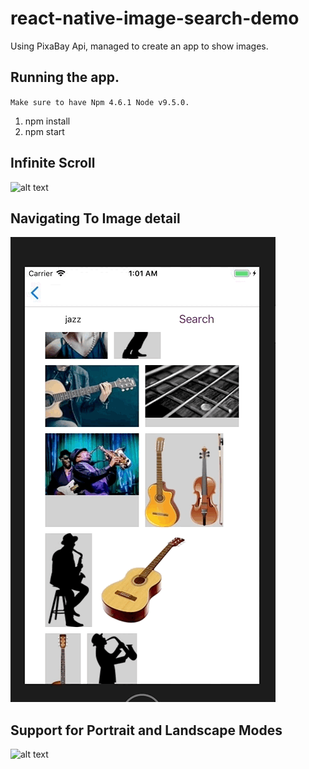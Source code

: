 # react-native-image-search-demo
Using PixaBay Api, managed to create an app to show images. 

## Running the app. 
`Make sure to have Npm 4.6.1 Node v9.5.0. `
1. npm install
2. npm start

## Infinite Scroll
![alt text](https://github.com/abbad/react-native-image-search-demo/blob/master/readme_assets/home_page%2Binfinite-scroll.gif "Infinite Scroll Demo")

## Navigating To Image detail 
![alt text](https://github.com/abbad/react-native-image-search-demo/blob/master/readme_assets/images-to-image-details.gif "Navigating To Image detail")

## Support for Portrait and Landscape Modes
![alt text](https://github.com/abbad/react-native-image-search-demo/blob/master/readme_assets/vertical-horizontal.gif "Support for vertical and horizontal")
